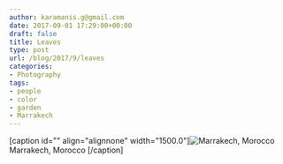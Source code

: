 ```yaml
---
author: karamanis.g@gmail.com
date: 2017-09-01 17:29:00+00:00
draft: false
title: Leaves
type: post
url: /blog/2017/9/leaves
categories:
- Photography
tags:
- people
- color
- garden
- Marrakech
---
```


[caption id="" align="alignnone" width="1500.0"]![ Marrakech, Morocco ](https://images.squarespace-cdn.com/content/v1/4f3f61bae4b063b909445965/1504243796898-SDDUJGN2K3PCMBFO8LGK/ke17ZwdGBToddI8pDm48kFWxnDtCdRm2WA9rXcwtIYR7gQa3H78H3Y0txjaiv_0fDoOvxcdMmMKkDsyUqMSsMWxHk725yiiHCCLfrh8O1z5QPOohDIaIeljMHgDF5CVlOqpeNLcJ80NK65_fV7S1UcTSrQkGwCGRqSxozz07hWZrYGYYH8sg4qn8Lpf9k1pYMHPsat2_S1jaQY3SwdyaXg/20161227-DSCF3984.jpg?format=original)
 Marrakech, Morocco [/caption]
